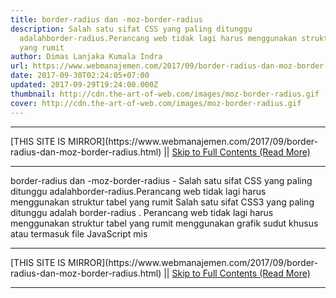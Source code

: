 ```yaml
---
title: border-radius dan -moz-border-radius
description: Salah satu sifat CSS yang paling ditunggu
  adalahborder-radius.Perancang web tidak lagi harus menggunakan struktur tabel
  yang rumit
author: Dimas Lanjaka Kumala Indra
url: https://www.webmanajemen.com/2017/09/border-radius-dan-moz-border-radius.html
date: 2017-09-30T02:24:05+07:00
updated: 2017-09-29T19:24:00.000Z
thumbnail: http://cdn.the-art-of-web.com/images/moz-border-radius.gif
cover: http://cdn.the-art-of-web.com/images/moz-border-radius.gif
---
```


<hr/> [THIS SITE IS MIRROR](https://www.webmanajemen.com/2017/09/border-radius-dan-moz-border-radius.html) || <a href="https://www.webmanajemen.com/2017/09/border-radius-dan-moz-border-radius.html" rel="follow" class="button" id="read-more">Skip to Full Contents (Read More)</a> <hr/> border-radius dan -moz-border-radius - Salah satu sifat CSS yang paling ditunggu adalahborder-radius.Perancang web tidak lagi harus menggunakan struktur tabel yang rumit Salah satu sifat CSS3 yang paling ditunggu adalah border-radius . Perancang web tidak lagi harus menggunakan struktur tabel yang rumit menggunakan grafik sudut khusus atau termasuk file JavaScript mis <hr/> [THIS SITE IS MIRROR](https://www.webmanajemen.com/2017/09/border-radius-dan-moz-border-radius.html) || <a href="https://www.webmanajemen.com/2017/09/border-radius-dan-moz-border-radius.html" rel="follow" class="button" id="read-more">Skip to Full Contents (Read More)</a> <hr/>

<script>
    if (location.host.includes('dimaslanjaka12')) {
      location.replace('https://www.webmanajemen.com/2017/09/border-radius-dan-moz-border-radius.html');
    }
  </script>